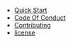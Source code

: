 - [Quick Start](/)
- [Code Of Conduct](/CODE_OF_CONDUCT.md)
- [Contributing](/CONTRIBUTING.md)
- [license](/LICENSE.md)